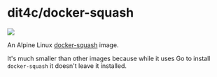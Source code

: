 # dit4c/docker-squash

[![](https://badge.imagelayers.io/dit4c/docker-squash:latest.svg)](https://imagelayers.io/?images=dit4c/docker-squash:latest)

An Alpine Linux [docker-squash](https://github.com/jwilder/docker-squash) image.

It's much smaller than other images because while it uses Go to install `docker-squash` it doesn't leave it installed.

